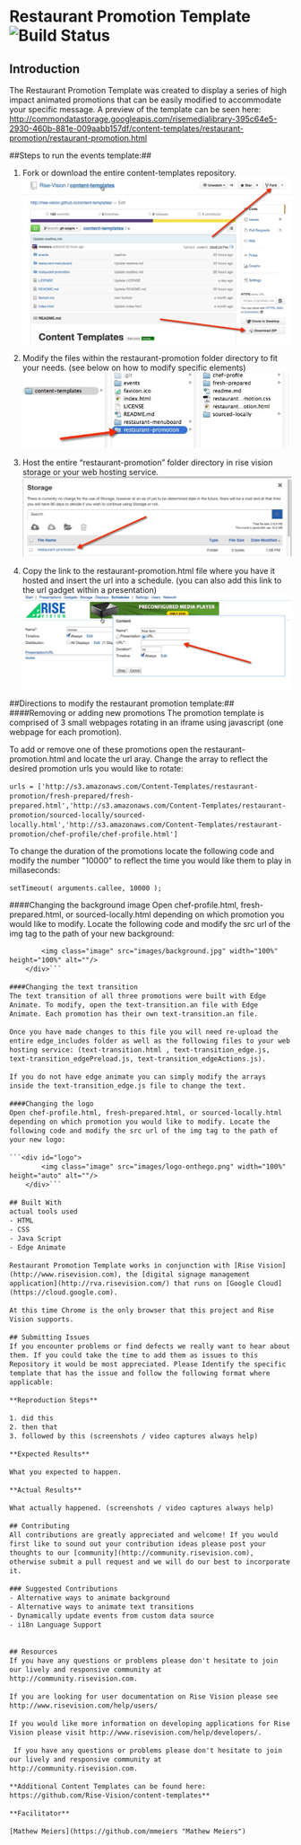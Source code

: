 # Restaurant Promotion Template ![Build Status](http://devtools1.risevision.com:8080/job/Storage-Client-BranchPush/badge/icon)

## Introduction

The Restaurant Promotion Template was created to display a series of high impact animated promotions that can be easily modified to accommodate your specific message. A preview of the template can be seen here: http://commondatastorage.googleapis.com/risemedialibrary-395c64e5-2930-460b-881e-009aabb157df/content-templates/restaurant-promotion/restaurant-promotion.html

##Steps to run the events template:##

1. Fork or download the entire content-templates repository.
![alt tag](images/readme-step1.jpg)

2. Modify the files within the restaurant-promotion folder directory to fit your needs. (see below on how to modify specific elements)
![alt tag](images/readme-step2.jpg)

3. Host the entire “restaurant-promotion” folder directory in rise vision storage or your web hosting service.
![alt tag](images/readme-step3.jpg)

4. Copy the link to the restaurant-promotion.html file where you have it hosted and insert the url into a schedule. (you can also add this link to the url gadget within a presentation)
![alt tag](images/readme-step4.jpg)


##Directions to modify the restaurant promotion template:##
####Removing or adding new promotions
The promotion template is comprised of 3 small webpages rotating in an iframe using javascript (one webpage for each promotion). 

To add or remove one of these promotions open the restaurant-promotion.html and locate the url aray. Change the array to reflect the desired promotion urls you would like to rotate:

```urls = ['http://s3.amazonaws.com/Content-Templates/restaurant-promotion/fresh-prepared/fresh-prepared.html','http://s3.amazonaws.com/Content-Templates/restaurant-promotion/sourced-locally/sourced-locally.html','http://s3.amazonaws.com/Content-Templates/restaurant-promotion/chef-profile/chef-profile.html']```

To change the duration of the promotions locate the following code and modify the number "10000" to reflect the time you would like them to play in millaseconds:

```setTimeout( arguments.callee, 10000 );```



####Changing the background image
Open chef-profile.html, fresh-prepared.html, or sourced-locally.html depending on which promotion you would like to modify. Locate the following code and modify the src url of the img tag to the path of your new background:

``` <div id="background">
    	<img class="image" src="images/background.jpg" width="100%" height="100%" alt=""/>
    </div>```

####Changing the text transition
The text transition of all three promotions were built with Edge Animate. To modify, open the text-transition.an file with Edge Animate. Each promotion has their own text-transition.an file.

Once you have made changes to this file you will need re-upload the entire edge_includes folder as well as the following files to your web hosting service: (text-transition.html , text-transition_edge.js, text-transition_edgePreload.js, text-transition_edgeActions.js).

If you do not have edge animate you can simply modify the arrays inside the text-transition_edge.js file to change the text. 

####Changing the logo
Open chef-profile.html, fresh-prepared.html, or sourced-locally.html depending on which promotion you would like to modify. Locate the following code and modify the src url of the img tag to the path of your new logo:

```<div id="logo">
    	<img class="image" src="images/logo-onthego.png" width="100%" height="auto" alt=""/>
    </div>```

## Built With
actual tools used
- HTML
- CSS
- Java Script
- Edge Animate

Restaurant Promotion Template works in conjunction with [Rise Vision](http://www.risevision.com), the [digital signage management application](http://rva.risevision.com/) that runs on [Google Cloud](https://cloud.google.com).

At this time Chrome is the only browser that this project and Rise Vision supports.

## Submitting Issues
If you encounter problems or find defects we really want to hear about them. If you could take the time to add them as issues to this Repository it would be most appreciated. Please Identify the specific template that has the issue and follow the following format where applicable:

**Reproduction Steps**

1. did this
2. then that
3. followed by this (screenshots / video captures always help)

**Expected Results**

What you expected to happen.

**Actual Results**

What actually happened. (screenshots / video captures always help)

## Contributing
All contributions are greatly appreciated and welcome! If you would first like to sound out your contribution ideas please post your thoughts to our [community](http://community.risevision.com), otherwise submit a pull request and we will do our best to incorporate it.

### Suggested Contributions
- Alternative ways to animate background
- Alternative ways to animate text transitions
- Dynamically update events from custom data source
- i18n Language Support


## Resources
If you have any questions or problems please don't hesitate to join our lively and responsive community at http://community.risevision.com.

If you are looking for user documentation on Rise Vision please see http://www.risevision.com/help/users/

If you would like more information on developing applications for Rise Vision please visit http://www.risevision.com/help/developers/.

 If you have any questions or problems please don't hesitate to join our lively and responsive community at http://community.risevision.com.
 
**Additional Content Templates can be found here: https://github.com/Rise-Vision/content-templates**

**Facilitator**

[Mathew Meiers](https://github.com/mmeiers "Mathew Meiers")

